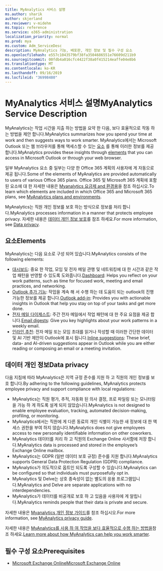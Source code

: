 ```yaml
---
title: MyAnalytics 서비스 설명
ms.author: sharik
author: skjerland
ms.reviewer: v-midehm
ms.topic: reference
ms.service: o365-administration
localization_priority: normal
ms.prod: mya
ms.custom: Adm_ServiceDesc
description: MyAnalytics 기능, 배포판, 개인 정보 및 필수 구성 요소
ms.openlocfilehash: e557c1043579bf38fa3504686551e76609d211b9
ms.sourcegitcommit: 00fdb4a016cfc4422f38a0f415214eaffe04e8b6
ms.translationtype: MT
ms.contentlocale: ko-KR
ms.lasthandoff: 09/16/2019
ms.locfileid: "36998480"
---
```

# <a name="myanalytics-service-description"></a><span data-ttu-id="26aac-103">MyAnalytics 서비스 설명</span><span class="sxs-lookup"><span data-stu-id="26aac-103">MyAnalytics Service Description</span></span>

<span data-ttu-id="26aac-104">MyAnalytics는 작업 시간을 지출 하는 방법을 요약 한 다음, 보다 효율적으로 작동 하는 방법을 제안 합니다.</span><span class="sxs-lookup"><span data-stu-id="26aac-104">MyAnalytics summarizes how you spend your time at work and then suggests ways to work smarter.</span></span> <span data-ttu-id="26aac-105">MyAnalytics에서는 Microsoft Outlook 또는 웹 브라우저를 통해 액세스할 수 있는 [요소](#elements) 를 통해 이러한 정보를 제공 합니다.</span><span class="sxs-lookup"><span data-stu-id="26aac-105">MyAnalytics provides these insights through [elements](#elements) that you can access in Microsoft Outlook or through your web browser.</span></span>

<span data-ttu-id="26aac-106">일부 MyAnalytics 요소 중 일부는 다양 한 Office 365 계획의 사용자에 게 자동으로 제공 됩니다.</span><span class="sxs-lookup"><span data-stu-id="26aac-106">Some of the elements of MyAnalytics are provided automatically to users of various Office 365 plans.</span></span> <span data-ttu-id="26aac-107">Office 365 및 Microsoft 365 계획에 포함 된 요소에 대 한 자세한 내용은 [Myanalytics 요금제 and 환경용](https://docs.microsoft.com/workplace-analytics/myanalytics/overview/plans-environments)을 참조 하십시오.</span><span class="sxs-lookup"><span data-stu-id="26aac-107">To learn which elements are included in which Office 365 and Microsoft 365 plans, see [MyAnalytics plans and environments](https://docs.microsoft.com/workplace-analytics/myanalytics/overview/plans-environments).</span></span>  

<span data-ttu-id="26aac-108">MyAnalytics는 직원 개인 정보를 보호 하는 방식으로 정보를 처리 합니다.</span><span class="sxs-lookup"><span data-stu-id="26aac-108">MyAnalytics processes information in a manner that protects employee privacy.</span></span> <span data-ttu-id="26aac-109">자세한 내용은 [데이터 개인 정보 보호](#data-privacy)를 참조 하세요.</span><span class="sxs-lookup"><span data-stu-id="26aac-109">For more information, see [Data privacy](#data-privacy).</span></span>

## <a name="elements"></a><span data-ttu-id="26aac-110">요소</span><span class="sxs-lookup"><span data-stu-id="26aac-110">Elements</span></span>

<span data-ttu-id="26aac-111">MyAnalytics는 다음 요소로 구성 되어 있습니다.</span><span class="sxs-lookup"><span data-stu-id="26aac-111">MyAnalytics consists of the following elements:</span></span>

* <span data-ttu-id="26aac-112">[대시보드](https://docs.microsoft.com/workplace-analytics/myanalytics/use/dashboard-2): 중요 한 작업, 모임 및 전자 메일 관행 및 네트워킹에 대 한 시간과 같은 작업 패턴을 반영할 수 있도록 도와줍니다.</span><span class="sxs-lookup"><span data-stu-id="26aac-112">[Dashboard](https://docs.microsoft.com/workplace-analytics/myanalytics/use/dashboard-2): Helps you reflect on your work patterns, such as time for focused work, meeting and email practices, and networking.</span></span>
* <span data-ttu-id="26aac-113">[Outlook 추가 기능](https://docs.microsoft.com/workplace-analytics/myanalytics/use/add-in): 작업을 계속 해 서 수행 하는 데 도움이 되는 outlook의 진행 가능한 정보를 제공 합니다.</span><span class="sxs-lookup"><span data-stu-id="26aac-113">[Outlook add-in](https://docs.microsoft.com/workplace-analytics/myanalytics/use/add-in): Provides you with actionable insights in Outlook that help you stay on top of your tasks and get more done.</span></span>
* <span data-ttu-id="26aac-114">[전자 메일 다이제스트](https://docs.microsoft.com/workplace-analytics/myanalytics/use/email-digest-2): 주간 전자 메일에서 작업 패턴에 대 한 주요 요점을 제공 합니다.</span><span class="sxs-lookup"><span data-stu-id="26aac-114">[Email digests](https://docs.microsoft.com/workplace-analytics/myanalytics/use/email-digest-2): Give you key highlights about your work patterns in a weekly email.</span></span>
* <span data-ttu-id="26aac-115">[인라인 추천](https://docs.microsoft.com/workplace-analytics/myanalytics/use/mya-notifications): 전자 메일 또는 모임 초대를 읽거나 작성할 때 이러한 간단한 데이터 및 AI 기반 제안이 Outlook에 표시 됩니다.</span><span class="sxs-lookup"><span data-stu-id="26aac-115">[Inline suggestions](https://docs.microsoft.com/workplace-analytics/myanalytics/use/mya-notifications): These brief, data- and AI-driven suggestions appear in Outlook while you are either reading or composing an email or a meeting invitation.</span></span>

## <a name="data-privacy"></a><span data-ttu-id="26aac-116">데이터 개인 정보</span><span class="sxs-lookup"><span data-stu-id="26aac-116">Data privacy</span></span>

<span data-ttu-id="26aac-117">다음 지침에 따라 MyAnalytics은 지역 규정 준수를 지원 하 고 직원의 개인 정보를 보호 합니다.</span><span class="sxs-lookup"><span data-stu-id="26aac-117">By adhering to the following guidelines, MyAnalytics protects employee privacy and support compliance with local regulations:</span></span>

* <span data-ttu-id="26aac-118">MyAnalytics는 직원 평가, 추적, 자동화 된 의사 결정, 프로 파일링 또는 모니터링을 가능 하 게 하도록 설계 되지 않았습니다.</span><span class="sxs-lookup"><span data-stu-id="26aac-118">MyAnalytics is not designed to enable employee evaluation, tracking, automated decision-making, profiling, or monitoring.</span></span>
* <span data-ttu-id="26aac-119">MyAnalytics에서는 직원에 게 다른 동료의 개인 식별이 가능한 새 정보에 대 한 액세스 권한을 부여 하지 않습니다.</span><span class="sxs-lookup"><span data-stu-id="26aac-119">MyAnalytics does not give employees access to new personally identifiable information on other coworkers.</span></span>
* <span data-ttu-id="26aac-120">MyAnalytics 데이터를 처리 하 고 직원의 Exchange Online 사서함에 저장 합니다.</span><span class="sxs-lookup"><span data-stu-id="26aac-120">MyAnalytics data is processed and stored in the employee’s Exchange Online mailbox.</span></span>
* <span data-ttu-id="26aac-121">MyAnalytics는 GDPR (일반 데이터 보호 규정) 준수를 지원 합니다.</span><span class="sxs-lookup"><span data-stu-id="26aac-121">MyAnalytics supports General Data Protection Regulation (GDPR) compliance.</span></span>
* <span data-ttu-id="26aac-122">MyAnalytics가 의도적으로 옵트인 되도록 구성할 수 있습니다.</span><span class="sxs-lookup"><span data-stu-id="26aac-122">MyAnalytics can be configured so that individuals must purposefully opt in.</span></span>
* <span data-ttu-id="26aac-123">MyAnalytics 및 Delve는 상호 종속성이 없는 별도의 응용 프로그램입니다.</span><span class="sxs-lookup"><span data-stu-id="26aac-123">MyAnalytics and Delve are separate applications with no interdependencies.</span></span>
* <span data-ttu-id="26aac-124">MyAnalytics가 데이터를 비공개로 보호 하 고 있음을 사용자에 게 알립니다.</span><span class="sxs-lookup"><span data-stu-id="26aac-124">MyAnalytics reminds people that their data is private and secure.</span></span>

<span data-ttu-id="26aac-125">자세한 내용은 [Myanalytics 개인 정보 가이드](https://docs.microsoft.com/workplace-analytics/myanalytics/overview/privacy-guide)를 참조 하십시오.</span><span class="sxs-lookup"><span data-stu-id="26aac-125">For more information, see [MyAnalytics privacy guide](https://docs.microsoft.com/workplace-analytics/myanalytics/overview/privacy-guide).</span></span>

<span data-ttu-id="26aac-126">자세한 내용은 [MyAnalytics를 사용 하 여 작업을 보다 효율적으로 수행 하는 방법을](https://products.office.com/business/myanalytics-personal-analytics)참조 하세요.</span><span class="sxs-lookup"><span data-stu-id="26aac-126">[Learn more about how MyAnalytics can help you work smarter](https://products.office.com/business/myanalytics-personal-analytics).</span></span>

## <a name="prerequisites"></a><span data-ttu-id="26aac-127">필수 구성 요소</span><span class="sxs-lookup"><span data-stu-id="26aac-127">Prerequisites</span></span>

* [<span data-ttu-id="26aac-128">Microsoft Exchange Online</span><span class="sxs-lookup"><span data-stu-id="26aac-128">Microsoft Exchange Online</span></span>](https://docs.microsoft.com/office365/servicedescriptions/exchange-online-service-description/exchange-online-service-description)
